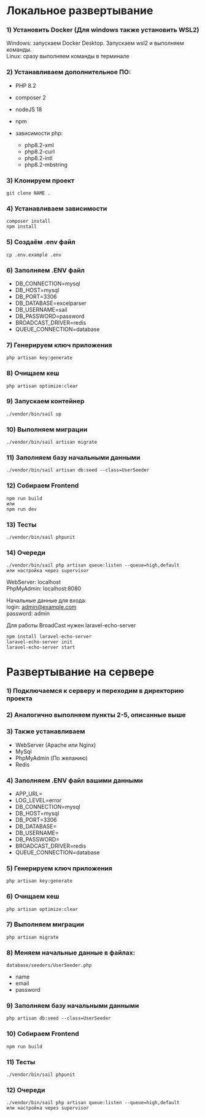 


# Локальное развертывание

### 1) Установить Docker (Для windows также установить WSL2)
Windows: запускаем Docker Desktop. Запускаем wsl2 и выполняем команды.  
Linux: сразу выполняем команды в терминале

### 2) Устанавливаем дополнительное ПО:

* PHP 8.2
* composer 2
* nodeJS 18
* npm
* зависимости php:

    - php8.2-xml
    - php8.2-curl
    - php8.2-intl
    - php8.2-mbstring

### 3) Клонируем проект

```
git clone NAME .
```

### 4) Устанавливаем зависимости

```
composer install
npm install
```

### 5) Создаём .env файл

```
cp .env.example .env
```

### 6) Заполняем .ENV файл

- DB_CONNECTION=mysql
- DB_HOST=mysql
- DB_PORT=3306
- DB_DATABASE=excelparser
- DB_USERNAME=sail
- DB_PASSWORD=password
- BROADCAST_DRIVER=redis
- QUEUE_CONNECTION=database

### 7) Генерируем ключ приложения
```
php artisan key:generate
```

### 8) Очищаем кеш
```
php artisan optimize:clear
```

### 9) Запускаем контейнер
```
./vendor/bin/sail up
```

### 10) Выполняем миграции
```
./vendor/bin/sail artisan migrate
```
### 11) Заполняем базу начальными данными
```
./vendor/bin/sail artisan db:seed --class=UserSeeder
```
### 12) Собираем Frontend
```
npm run build
или
npm run dev
```
### 13) Тесты
```
./vendor/bin/sail phpunit
```
### 14) Очереди
```
./vendor/bin/sail php artisan queue:listen --queue=high,default
или настройка через supervisor
```

WebServer: localhost  
PhpMyAdmin: localhost:8080

Начальные данные для входа:  
login: admin@example.com  
password: admin

Для работы BroadCast нужен laravel-echo-server
```
npm install laravel-echo-server
laravel-echo-server init
laravel-echo-server start
```

# Развертывание на сервере

### 1) Подключаемся к серверу и переходим в директорию проекта
### 2) Аналогично выполняем пункты 2-5, описанные выше
### 3) Также устанавливаем

- WebServer (Apache или Nginx)
- MySql
- PhpMyAdmin (По желанию)
- Redis

### 4) Заполняем .ENV файл вашими данными

- APP_URL=
- LOG_LEVEL=error
- DB_CONNECTION=mysql
- DB_HOST=mysql
- DB_PORT=3306
- DB_DATABASE=
- DB_USERNAME=
- DB_PASSWORD=
- BROADCAST_DRIVER=redis
- QUEUE_CONNECTION=database

### 5) Генерируем ключ приложения
```
php artisan key:generate
```
### 6) Очищаем кеш
```
php artisan optimize:clear
```
### 7) Выполняем миграции
```
php artisan migrate
```
### 8) Меняем начальные данные в файлах:
```
database/seeders/UserSeeder.php
```
- name
- email
- password

### 9) Заполняем базу начальными данными
```
php artisan db:seed --class=UserSeeder
```

### 10) Собираем Frontend
```
npm run build
```

### 11) Тесты
```
./vendor/bin/sail phpunit
```

### 12) Очереди
```
./vendor/bin/sail php artisan queue:listen --queue=high,default
или настройка через supervisor
```
